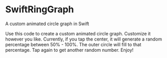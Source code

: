 # SwiftRingGraph
A custom animated circle graph in Swift

Use this code to create a custom animated circle graph. Customize it however you like. Currently, if you tap the center, it will generate a random percentage between 50% - 100%. The outer circle will fill to that percentage. Tap again to get another random number. Enjoy!

